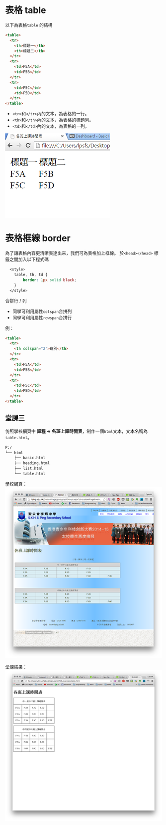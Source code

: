 # 表格 table
以下為表格`table` 的結構

```html
<table>
  <tr>
    <th>標題一</th>
    <th>標題二</th>
  </tr>
  <tr>
    <td>F5A</td>
    <td>F5B</td>
  </tr>
  <tr>
    <td>F5C</td>
    <td>F5D</td>
  </tr>
</table>
```

- `<tr>`和`</tr>`內的文本，為表格的一行。
- `<th>`和`</th>`內的文本，為表格的標題列。
- `<td>`和`</td>`內的文本，為表格的一列。


![](./image/table03.png)

# 表格框線 border
為了讓表格內容更清晰表達出來，我們可為表格加上框線。
於`<head></head>` 標籤之間加入以下程式碼


```css
  <style>
    table, th, td {
        border: 1px solid black;
    }
  </style>
```

合拼行 / 列
- 同學可利用屬性`colspan`合拼列
- 同學可利用屬性`rowspan`合拼行

例：

```html
<table>
  <tr>
    <th colspan="2">班別</th>
  </tr>
  <tr>
    <td>F5A</td>
    <td>F5B</td>
  </tr>
  <tr>
    <td>F5C</td>
    <td>F5D</td>
  </tr>
</table>
```

## 堂課三  

仿照學校網頁中 **課程 -> 各班上課時間表**，制作一個`html`文本，文本名稱為`table.html`。

``` txt
P:/
└── html
    ├── basic.html
    ├── heading.html
    ├── list.html
    └── table.html
```

學校網頁：
![table01](./image/table01.png)

堂課結果：
![table02](./image/table02.png)
